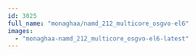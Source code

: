 ```yaml
---
id: 3025
full_name: "monaghaa/namd_212_multicore_osgvo-el6"
images: 
  - "monaghaa-namd_212_multicore_osgvo-el6-latest"
---
```

